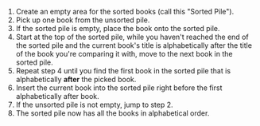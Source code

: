1. Create an empty area for the sorted books (call this "Sorted Pile").
2. Pick up one book from the unsorted pile.
3. If the sorted pile is empty, place the book onto the sorted pile.
4. Start at the top of the sorted pile, while you haven't reached the end of the sorted pile and the current book's title is alphabetically after the title of the book you're comparing it with, move to the next book in the sorted pile.
5. Repeat step 4 until you find the first book in the sorted pile that is alphabetically **after** the picked book.
6. Insert the current book into the sorted pile right before the first alphabetically after book.
7. If the unsorted pile is not empty, jump to step 2.
8. The sorted pile now has all the books in alphabetical order.

